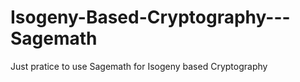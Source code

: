 # Isogeny-Based-Cryptography---Sagemath
Just pratice to use Sagemath for Isogeny based Cryptography
